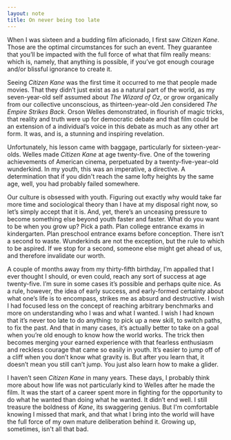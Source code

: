 ```yaml
---
layout: note
title: On never being too late
---
```


When I was sixteen and a budding film aficionado, I first saw _Citizen Kane_. Those are the optimal circumstances for such an event. They guarantee that you’ll be impacted with the full force of what that film really means: which is, namely, that anything is possible, if you’ve got enough courage and/or blissful ignorance to create it.

Seeing _Citizen Kane_ was the first time it occurred to me that people made movies. That they didn’t just exist as as a natural part of the world, as my seven-year-old self assumed about _The Wizard of Oz_, or grow organically from our collective unconscious, as thirteen-year-old Jen considered _The Empire Strikes Back_. Orson Welles demonstrated, in flourish of magic tricks, that reality and truth were up for democratic debate and that film could be an extension of a individual’s voice in this debate as much as any other art form. It was, and is, a stunning and inspiring revelation.

Unfortunately, his lesson came with baggage, particularly for sixteen-year-olds. Welles made _Citizen Kane_ at age twenty-five. One of the towering achievements of American cinema, perpetuated by a twenty-five-year-old wunderkind. In my youth, this was an imperative, a directive. A determination that if you didn't reach the same lofty heights by the same age, well, you had probably failed somewhere.

Our culture is obsessed with youth. Figuring out exactly why would take far more time and sociological theory than I have at my disposal right now, so let’s simply accept that it is. And, yet, there’s an unceasing pressure to become something else beyond youth faster and faster. What do you want to be when you grow up? Pick a path. Plan college entrance exams in kindergarten. Plan preschool entrance exams before conception. There isn’t a second to waste. Wunderkinds are not the exception, but the rule to which to be aspired. If we stop for a second, someone else might get ahead of us, and therefore invalidate our worth.

A couple of months away from my thirty-fifth birthday, I’m appalled that I ever thought I should, or even could, reach any sort of success at age twenty-five. I’m sure in some cases it’s possible and perhaps quite nice. As a rule, however, the idea of early success, and early-formed certainty about what one’s life is to encompass, strikes me as absurd and destructive. I wish I had focused less on the concept of reaching arbitrary benchmarks and more on understanding who I was and what I wanted. I wish I had known that it’s never too late to do anything: to pick up a new skill, to switch paths, to fix the past. And that in many cases, it’s actually better to take on a goal when you’re old enough to know how the world works. The trick then becomes merging your earned experience with that fearless enthusiasm and reckless courage that came so easily in youth. It’s easier to jump off of a cliff when you don’t know what gravity is. But after you learn that, it doesn’t mean you still can’t jump. You just also learn how to make a glider.

I haven’t seen _Citizen Kane_ in many years. These days, I probably think more about how life was not particularly kind to Welles after he made the film. It was the start of a career spent more in fighting for the opportunity to do what he wanted than doing what he wanted. It didn’t end well. I still treasure the boldness of _Kane_, its swaggering genius. But I'm comfortable knowing I missed that mark, and that what I bring into the world will have the full force of my own mature deliberation behind it. Growing up, sometimes, isn't all that bad.
